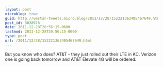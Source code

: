 ```yaml
---
layout: post
microblog: true
guid: http://vmstan-tweets.micro.blog/2011/12/28/152221363405467649.html
post_id: 3038976
date: 2011-12-28T20:56:15-0600
lastmod: 2011-12-28T20:56:15-0600
type: post
url: /2011/12/28/152221363405467649.html
---
```

But you know who does? AT&T - they just rolled out their LTE in KC. Verizon one is going back tomorrow and AT&T Elevate 4G will be ordered.
